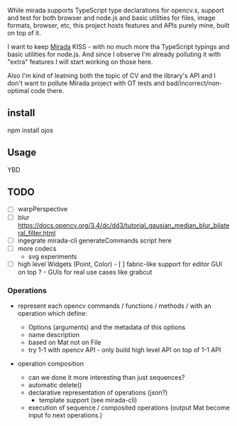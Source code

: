 While mirada supports TypeScript type declarations for opencv.s, support and test for both browser and node.js and basic utilities for files, image formats, browser, etc, this project hosts features and APIs purely mine, built on top of it. 

I want to keep [Mirada](https://github.com/cancerberoSgx/mirada) KISS - with no much more tha TypeScript typings and basic utilities for node.js. And since I observe I'm already polluting it with "extra" features I will start working on those here. 

Also I'm kind of leatning both the topic of CV and the library's API and I don't want to pollute Mirada project with OT tests and bad/incorrect/non-optimal code there. 

## install

npm install ojos

## Usage

YBD

## TODO
- [ ] warpPerspective
- [ ] blur https://docs.opencv.org/3.4/dc/dd3/tutorial_gausian_median_blur_bilateral_filter.html
- [ ] ingegrate mirada-cli generateCommands script here
- [ ] more codecs 
  - svg experiments
- [ ] high level Widgets (Point, Color)
      - [ ] fabric-like support for editor GUI  on top ? 
      - GUIs for real use cases like grabcut
      
### Operations

 * represent each opencv commands / functions / methods  / with an operation which define:
    * Options (arguments) and the metadata of this options
    * name description
    * based on Mat not on File
    * try 1-1 with opencv API - only build high level API on top of 1-1 API

 * operation composition
   * can we done it more interesting than just sequences?
   * automatic delete()
   * declarative representation of operations (json?)
     * template support (see mirada-cli)
   * execution of sequence / composited operations (output Mat become input fo next operations.)
   